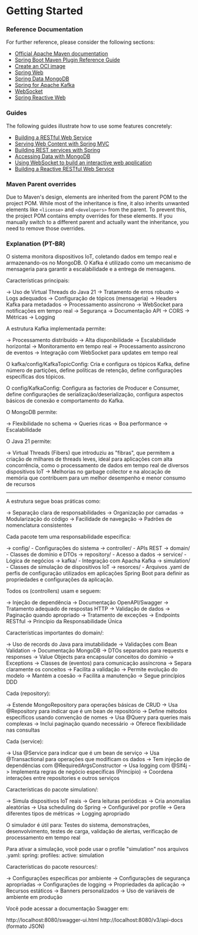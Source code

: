 # Getting Started

### Reference Documentation
For further reference, please consider the following sections:

* [Official Apache Maven documentation](https://maven.apache.org/guides/index.html)
* [Spring Boot Maven Plugin Reference Guide](https://docs.spring.io/spring-boot/3.4.1/maven-plugin)
* [Create an OCI image](https://docs.spring.io/spring-boot/3.4.1/maven-plugin/build-image.html)
* [Spring Web](https://docs.spring.io/spring-boot/3.4.1/reference/web/servlet.html)
* [Spring Data MongoDB](https://docs.spring.io/spring-boot/3.4.1/reference/data/nosql.html#data.nosql.mongodb)
* [Spring for Apache Kafka](https://docs.spring.io/spring-boot/3.4.1/reference/messaging/kafka.html)
* [WebSocket](https://docs.spring.io/spring-boot/3.4.1/reference/messaging/websockets.html)
* [Spring Reactive Web](https://docs.spring.io/spring-boot/3.4.1/reference/web/reactive.html)

### Guides
The following guides illustrate how to use some features concretely:

* [Building a RESTful Web Service](https://spring.io/guides/gs/rest-service/)
* [Serving Web Content with Spring MVC](https://spring.io/guides/gs/serving-web-content/)
* [Building REST services with Spring](https://spring.io/guides/tutorials/rest/)
* [Accessing Data with MongoDB](https://spring.io/guides/gs/accessing-data-mongodb/)
* [Using WebSocket to build an interactive web application](https://spring.io/guides/gs/messaging-stomp-websocket/)
* [Building a Reactive RESTful Web Service](https://spring.io/guides/gs/reactive-rest-service/)

### Maven Parent overrides

Due to Maven's design, elements are inherited from the parent POM to the project POM.
While most of the inheritance is fine, it also inherits unwanted elements like `<license>` and `<developers>` from the parent.
To prevent this, the project POM contains empty overrides for these elements.
If you manually switch to a different parent and actually want the inheritance, you need to remove those overrides.

### Explanation (PT-BR)

O sistema monitora dispositivos IoT, coletando dados em tempo real e armazenando-os no MongoDB. O Kafka é utilizado como um mecanismo de mensageria para garantir a escalabilidade e a entrega de mensagens.

Características principais:

-> Uso de Virtual Threads do Java 21
-> Tratamento de erros robusto
-> Logs adequados
-> Configuração de tópicos (mensageria)
-> Headers Kafka para metadados
-> Processamento assíncrono
-> WebSocket para notificações em tempo real
-> Segurança
-> Documentação API
-> CORS
-> Métricas
-> Logging

A estrutura Kafka implementada permite:

-> Processamento distribuído
-> Alta disponibilidade
-> Escalabilidade horizontal
-> Monitoramento em tempo real
-> Processamento assíncrono de eventos
-> Integração com WebSocket para updates em tempo real

O kafka/config/KafkaTopicConfig:
Cria e configura os tópicos Kafka, define número de partições, define políticas de retenção, define configurações específicas dos tópicos.

O config/KafkaConfig:
Configura as factories de Producer e Consumer, define configurações de serialização/deserialização, configura aspectos básicos de conexão e comportamento do Kafka.

O MongoDB permite:

-> Flexibilidade no schema
-> Queries ricas
-> Boa performance
-> Escalabilidade

O Java 21 permite:

-> Virtual Threads (Fibers) que introduziu as "fibras", que permitem a criação de milhares de threads leves, ideal para aplicações com alta concorrência, como o processamento de dados em tempo real de diversos dispositivos IoT
-> Melhorias no garbage collector e na alocação de memória que contribuem para um melhor desempenho e menor consumo de recursos

--------------------------------------------------------------

A estrutura segue boas práticas como:

-> Separação clara de responsabilidades
-> Organização por camadas
-> Modularização do código
-> Facilidade de navegação
-> Padrões de nomenclatura consistentes

Cada pacote tem uma responsabilidade específica:

-> config/ - Configurações do sistema
-> controller/ - APIs REST
-> domain/ - Classes de domínio e DTOs
-> repository/ - Acesso a dados
-> service/ - Lógica de negócios
-> kafka/ - Integração com Apacha Kafka
-> simulation/ - Classes de simulação de dispositivos IoT
-> resorces/ - Arquivos .yaml de perfis de configuração utilizados em aplicações Spring Boot para definir as propriedades e configurações da aplicação. 

Todos os (controllers) usam e seguem:

-> Injeção de dependência
-> Documentação OpenAPI/Swagger
-> Tratamento adequado de respostas HTTP
-> Validação de dados
-> Paginação quando apropriado
-> Tratamento de exceções
-> Endpoints RESTful
-> Princípio da Responsabilidade Única

Características importantes do domain/:

-> Uso de records do Java para imutabilidade
-> Validações com Bean Validation
-> Documentação MongoDB
-> DTOs separados para requests e responses
-> Value Objects para encapsular conceitos do domínio
-> Exceptions
-> Classes de (eventos) para comunicação assíncrona
-> Separa claramente os conceitos
-> Facilita a validação
-> Permite evolução do modelo
-> Mantém a coesão
-> Facilita a manutenção
-> Segue princípios DDD

Cada (repository):

-> Estende MongoRepository para operações básicas de CRUD
-> Usa @Repository para indicar que é um bean de repositório
-> Define métodos específicos usando convenção de nomes
-> Usa @Query para queries mais complexas
-> Inclui paginação quando necessário
-> Oferece flexibilidade nas consultas

Cada (service):

-> Usa @Service para indicar que é um bean de serviço
-> Usa @Transactional para operações que modificam os dados
-> Tem injeção de dependências com @RequiredArgsConstructor
-> Usa logging com @Slf4j
-> Implementa regras de negócio específicas (Princípio)
-> Coordena interações entre repositories e outros serviços

Características do pacote simulation/:

-> Simula dispositivos IoT reais
-> Gera leituras periódicas
-> Cria anomalias aleatórias
-> Usa scheduling do Spring
-> Configurável por profile
-> Gera diferentes tipos de métricas
-> Logging apropriado

O simulador é útil para:
Testes do sistema, demonstrações, desenvolvimento, testes de carga, validação de alertas, verificação de processamento em tempo real

Para ativar a simulação, você pode usar o profile "simulation" nos arquivos .yaml:
spring:
  profiles:
    active: simulation

Características do pacote resources/:

-> Configurações específicas por ambiente
-> Configurações de segurança apropriadas
-> Configurações de logging
-> Propriedades da aplicação
-> Recursos estáticos
-> Banners personalizados
-> Uso de variáveis de ambiente em produção

Você pode acessar a documentação Swagger em:

http://localhost:8080/swagger-ui.html
http://localhost:8080/v3/api-docs (formato JSON)
